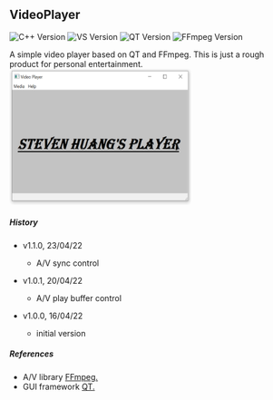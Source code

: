 ## VideoPlayer
![C++ Version](https://img.shields.io/badge/C++-14-blue)
![VS Version](https://img.shields.io/badge/VS-2019-blue)
![QT Version](https://img.shields.io/badge/QT-5.12.12-green)
![FFmpeg Version](https://img.shields.io/badge/FFmpeg--blue)

A simple video player based on QT and FFmpeg. This is just a rough product for personal entertainment.
<img src="src/res/player.png" width="320" height="240" />

##### History

- v1.1.0, 23/04/22
    - A/V sync control

- v1.0.1, 20/04/22
    - A/V play buffer control
- v1.0.0, 16/04/22
    - initial version

##### References

 - A/V library [FFmpeg.](https://ffmpeg.org/) <br/>
 - GUI framework [QT.](https://www.qt.io/)
